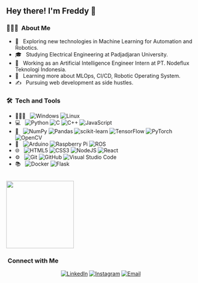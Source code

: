<h2> Hey there! I'm Freddy 👋</h2>

<h3> 👨🏻‍💻 &nbsp;About Me </h3>

- 🤔 &nbsp; Exploring new technologies in Machine Learning for Automation and Robotics.
- 🎓 &nbsp; Studying Electrical Engineering at Padjadjaran University.
- 💼 &nbsp; Working as an Artificial Intelligence Engineer Intern at PT. Nodeflux Teknologi Indonesia.
- 🌱 &nbsp; Learning more about MLOps, CI/CD, Robotic Operating System.
- ✍️ &nbsp; Pursuing web development as side hustles.

<h3> 🛠 &nbsp;Tech and Tools</h3>

- 🧑🏽‍💻 &nbsp;
  ![Windows](https://img.shields.io/badge/Windows-0078D6?style=for-the-badge&logo=windows&logoColor=white)
  ![Linux](https://img.shields.io/badge/Linux-FCC624?style=for-the-badge&logo=linux&logoColor=black)
- 💻 &nbsp;
  ![Python](https://img.shields.io/badge/python-3670A0?style=for-the-badge&logo=python&logoColor=ffdd54)
  ![C](https://img.shields.io/badge/c-%2300599C.svg?style=for-the-badge&logo=c&logoColor=white)
  ![C++](https://img.shields.io/badge/c++-%2300599C.svg?style=for-the-badge&logo=c%2B%2B&logoColor=white)
  ![JavaScript](https://img.shields.io/badge/javascript-%23323330.svg?style=for-the-badge&logo=javascript&logoColor=%23F7DF1E)
- 🧠 &nbsp;
  ![NumPy](https://img.shields.io/badge/numpy-%23013243.svg?style=for-the-badge&logo=numpy&logoColor=white)
  ![Pandas](https://img.shields.io/badge/pandas-%23150458.svg?style=for-the-badge&logo=pandas&logoColor=white)
  ![scikit-learn](https://img.shields.io/badge/scikit--learn-%23F7931E.svg?style=for-the-badge&logo=scikit-learn&logoColor=white)
  ![TensorFlow](https://img.shields.io/badge/TensorFlow-%23FF6F00.svg?style=for-the-badge&logo=TensorFlow&logoColor=white)
  ![PyTorch](https://img.shields.io/badge/PyTorch-%23EE4C2C.svg?style=for-the-badge&logo=PyTorch&logoColor=white)
  ![OpenCV](https://img.shields.io/badge/opencv-%23white.svg?style=for-the-badge&logo=opencv&logoColor=white)
- 🤖 &nbsp;
  ![Arduino](https://img.shields.io/badge/-Arduino-00979D?style=for-the-badge&logo=Arduino&logoColor=white)
  ![Raspberry Pi](https://img.shields.io/badge/-RaspberryPi-C51A4A?style=for-the-badge&logo=Raspberry-Pi)
  ![ROS](https://img.shields.io/badge/ros-%230A0FF9.svg?style=for-the-badge&logo=ros&logoColor=white)
- 🌐 &nbsp;
  ![HTML5](https://img.shields.io/badge/html5-%23E34F26.svg?style=for-the-badge&logo=html5&logoColor=white)
  ![CSS3](https://img.shields.io/badge/css3-%231572B6.svg?style=for-the-badge&logo=css3&logoColor=white)
  ![NodeJS](https://img.shields.io/badge/node.js-6DA55F?style=for-the-badge&logo=node.js&logoColor=white)
  ![React](https://img.shields.io/badge/react-%2320232a.svg?style=for-the-badge&logo=react&logoColor=%2361DAFB)
- ⚙️ &nbsp;
  ![Git](https://img.shields.io/badge/git-%23F05033.svg?style=for-the-badge&logo=git&logoColor=white)
  ![GitHub](https://img.shields.io/badge/github-%23121011.svg?style=for-the-badge&logo=github&logoColor=white)
  ![Visual Studio Code](https://img.shields.io/badge/Visual%20Studio%20Code-0078d7.svg?style=for-the-badge&logo=visual-studio-code&logoColor=white)
- 📚 &nbsp;
  ![Docker](https://img.shields.io/badge/docker-%230db7ed.svg?style=for-the-badge&logo=docker&logoColor=white)
  ![Flask](https://img.shields.io/badge/flask-%23000.svg?style=for-the-badge&logo=flask&logoColor=white)

<br/>

<a href="https://github.com/millenia911">
  <!-- <img height="180em" src="https://github-readme-stats.vercel.app/api?username=millenia911&theme=buefy&show_icons=true" /> -->
  <img height="180em" src="https://github-readme-stats.vercel.app/api/top-langs/?username=millenia911&theme=buefy&layout=compact" />
</a>

<br/>

<h3>  &nbsp;Connect with Me </h3>

<p align="center">
<a href="https://www.linkedin.com/in/freddymillenia/"><img alt="LinkedIn" src="https://img.shields.io/badge/LinkedIn-Freddy%20Millenia%20-blue?style=flat-square&logo=linkedin"></a>
<a href="https://www.instagram.com/freddymillenia/"><img alt="Instagram" src="https://img.shields.io/badge/Instagram-freddymillenia-blue?style=flat-square&logo=instagram"></a>
<a href="mailto:freddymyusuf@gmail.com"><img alt="Email" src="https://img.shields.io/badge/Email-freddymyusuf@gmail.com-blue?style=flat-square&logo=gmail"></a>
</p>